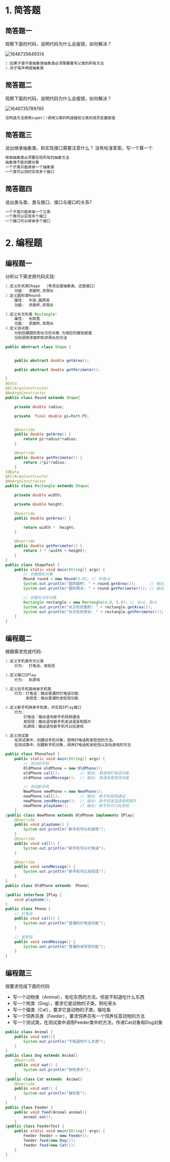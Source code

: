 # 1. 简答题

## 简答题一

观察下面的代码，说明代码为什么会报错，如何解决？

![1646735649314](C:\Users\wyk\Desktop\code\javaSE\day7-oop\src\homework\oophight\assets/1646735649314.png)

```java
1.如果子类不是抽象类抽象类必须需要重写父类的所有方法
2.将子类声明成抽象类
```



## 简答题二

观察下面的代码，说明代码为什么会报错，如何解决？

![1646735789785](C:\Users\wyk\Desktop\code\javaSE\day7-oop\src\homework\oophight\assets/1646735789785.png)

```java
没构造方法使用super()调用父类的构造器给父类的成员变量赋值
```



## 简答题三

说出继承抽象类、和实现接口需要注意什么？ 没有标准答案，写一个算一个

```java
继承抽象类必须要实现所有的抽象方法
抽象类不能创建对象
一个子类只能继承一个抽象类
一个类可以同时实现多个接口
```



## 简答题四

说出类与类、类与接口、接口与接口的关系?

```java
一个子类只能继承一个父类 
一个类可以实现多个接口
一个接口可以继承多个接口
```



# 2. 编程题

## 编程题一

分析以下需求用代码实现:

```java
1.定义形状类Shape  （考虑这是抽象类、还是接口）
	功能:  求面积,求周长
2.定义圆形类Round: 
	属性:  半径,圆周率
    功能:  求面积,求周长

3.定义长方形类 Rectangle:
	属性:  长和宽
	功能:  求面积,求周长
4.定义测试类:
	分别创建圆形和长方形对象,为相应的属性赋值
	分别调用求面积和求周长的方法
```

```java
public abstract class Shape {


    public abstract double getArea();

    public abstract double getPerimeter();

}
@Data
@AllArgsConstructor
@NoArgsConstructor
public class Round extends Shape{

    private double radius;

    private  final double pi=Math.PI;


    @Override
    public double getArea() {
        return pi*radius*radius;
    }

    @Override
    public double getPerimeter() {
        return 2*pi*radius;
    }
}@Data
@AllArgsConstructor
@NoArgsConstructor
public class Rectangle extends Shape{

    private double width;

    private double height;

    @Override
    public double getArea() {

        return width *  height;
    }

    @Override
    public double getPerimeter() {
        return 2 * (width + height);
    }
}
public class ShapeTest {
    public static void main(String[] args) {
        // 创建圆形对象
        Round round = new Round(5.0); // 半径=5
        System.out.println("圆的面积: " + round.getArea());      // 输出: 78.5
        System.out.println("圆的周长: " + round.getPerimeter()); // 输出: 31.4

        // 创建长方形对象
        Rectangle rectangle = new Rectangle(4.0, 6.0); // 长=4，宽=6
        System.out.println("长方形的面积: " + rectangle.getArea());      // 输出: 24.0
        System.out.println("长方形的周长: " + rectangle.getPerimeter()); // 输出: 20.0
    }
}

```



##  编程题二

根据需求完成代码:

```java
1.定义手机类作为父类
 	行为:  打电话，发短信

2.定义接口IPlay
	行为:  玩游戏

3.定义旧手机类继承手机类
	行为：打电话：输出普通的打电话功能
		 发短信：输出普通的发短信功能

4.定义新手机继承手机类，并实现IPlay接口
	行为：
		打电话：输出语句新手机视频通话
		发短信：输出语句新手机发送语音和图片
		玩游戏：输出语句新手机可以玩游戏

5.定义测试类
	在测试类中，创建旧手机对象，调用打电话和发短信的方法。
	在测试类中，创建新手机对象，调用打电话和发短信以及玩游戏的方法
```

```java
public class PhoneTest {
    public static void main(String[] args) {
        // 测试旧手机
        OldPhone oldPhone = new OldPhone();
        oldPhone.call();         // 输出: 普通地打电话功能
        oldPhone.sendMessage();  // 输出: 普通地发短信功能

        // 测试新手机
        NewPhone newPhone = new NewPhone();
        newPhone.call();         // 输出: 新手机视频通话
        newPhone.sendMessage();  // 输出: 新手机发送语音和图片
        newPhone.playGame();     // 输出: 新手机可以玩游戏
    }
}public class NewPhone extends OldPhone implements IPlay{
    @Override
    public void playGame() {
        System.out.println("新手机可以玩游戏");
    }
    @Override
    public void call() {
        System.out.println("新手机可以打电话");
    }

    @Override
    public void sendMessage() {
        System.out.println("新手机可以发短信");
    }
}
public class OldPhone extends  Phone{

}public interface IPlay {
    void playGame();
}
public class Phone {
    // 打电话
    public void call() {
        System.out.println("普通的打电话功能");
    }

    // 发短信
    public void sendMessage() {
        System.out.println("普通的发短信功能");
    }
}
```



## 编程题三

按要求完成下面的代码

- 写一个动物类（Animal），有吃东西的方法，但是不知道吃什么东西
- 写一个狗类（Dog），要求它是动物的子类，狗吃骨头
- 写一个猫类（Cat），要求它是动物的子类，猫吃鱼
- 写一个饲养员类（Feeder），要求饲养员有一个饲养任意动物的方法
- 写一个测试类，在测试类中调用Feeder类中的方法，传递Cat对象和Dog对象

```java
public class Animal {
    public void eat(){
        System.out.println("不知道吃什么东西");
    }
}
public class Dog extends Animal{
    @Override
    public void eat() {
        System.out.println("狗吃骨头");
    }
}public class Cat extends  Animal{
    @Override
    public void eat() {
        System.out.println("猫吃鱼");
    }
}
public class Feeder {
    public void feed(Animal animal){
        animal.eat();
    }
}public class FeederTest {
    public static void main(String[] args) {
        Feeder feeder = new Feeder();
        feeder.feed(new Dog());
        feeder.feed(new Cat());
    }
}
```
